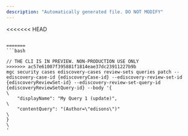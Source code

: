 ```yaml
---
description: "Automatically generated file. DO NOT MODIFY"
---
```


<<<<<<< HEAD
```cli

=======
```bash

// THE CLI IS IN PREVIEW. NON-PRODUCTION USE ONLY
>>>>>>> ac57e61007f395881f1814eae37dc23911227b9b
mgc security cases ediscovery-cases review-sets queries patch --ediscovery-case-id {ediscoveryCase-id} --ediscovery-review-set-id {ediscoveryReviewSet-id} --ediscovery-review-set-query-id {ediscoveryReviewSetQuery-id} --body '{\
    "displayName": "My Query 1 (update)",\
    "contentQuery": "(Author=\"edisons\")"\
}\
'

```